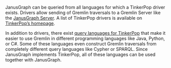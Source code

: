 JanusGraph can be queried from all languages for which a TinkerPop
driver exists. Drivers allow sending of Gremlin traversals to a Gremlin
Server like the [JanusGraph Server](../basics/server.md). A list of TinkerPop
drivers is available on [TinkerPop’s homepage](http://tinkerpop.apache.org/#language-drivers).

In addition to drivers, there exist 
[query languages for TinkerPop](http://tinkerpop.apache.org/#language-variants-compilers)
that make it easier to use Gremlin in different programming languages
like Java, Python, or C\#. Some of these languages even construct
Gremlin traversals from completely different query languages like Cypher
or SPARQL. Since JanusGraph implements TinkerPop, all of these languages
can be used together with JanusGraph.
